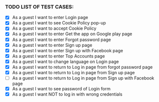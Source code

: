 ### TODO LIST OF TEST CASES:
- [x] As a guest I want to enter Login page
- [x] As a guest I want to see Cookie Policy pop-up
- [x] As a guest I want to accept Cookie Policy  
- [x] As a guest I want to enter Get the app on Google play page
- [x] As a guest I want to enter Forgot password page
- [x] As a guest I want to enter Sign up page
- [x] As a guest I want to enter Sign up with Facebook page
- [x] As a guest I want to enter Top Accounts page
- [x] As a guest I want to change language on Login page
- [x] As a guest I want to return to Log in page from forgot password page
- [x] As a guest I want to return to Log in page from Sign up page
- [ ] As a guest I want to return to Log in page from Sign up with Facebook page
- [x] As a guest I want to see password of Login form
- [x] As a guest I want NOT to log in with wrong credentials
